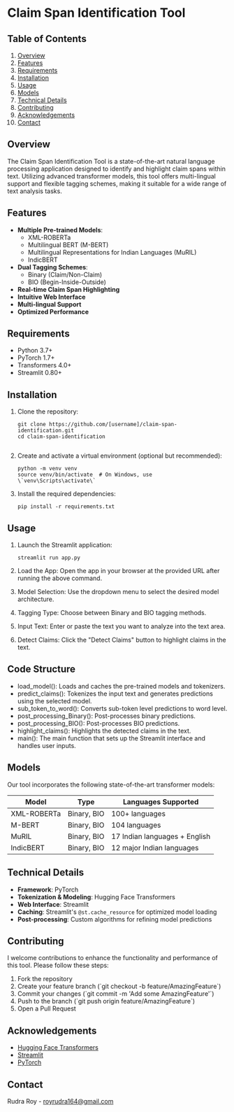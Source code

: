 # Claim Span Identification Tool

## Table of Contents
1. [Overview](#overview)
2. [Features](#features)
3. [Requirements](#requirements)
4. [Installation](#installation)
5. [Usage](#usage)
6. [Models](#models)
7. [Technical Details](#technical-details)
8. [Contributing](#contributing)
9. [Acknowledgements](#acknowledgements)
10. [Contact](#contact)

## Overview

The Claim Span Identification Tool is a state-of-the-art natural language processing application designed to identify and highlight claim spans within text. Utilizing advanced transformer models, this tool offers multi-lingual support and flexible tagging schemes, making it suitable for a wide range of text analysis tasks.


## Features

- **Multiple Pre-trained Models**:
  - XML-ROBERTa
  - Multilingual BERT (M-BERT)
  - Multilingual Representations for Indian Languages (MuRIL)
  - IndicBERT
- **Dual Tagging Schemes**:
  - Binary (Claim/Non-Claim)
  - BIO (Begin-Inside-Outside)
- **Real-time Claim Span Highlighting**
- **Intuitive Web Interface**
- **Multi-lingual Support**
- **Optimized Performance**

## Requirements

- Python 3.7+
- PyTorch 1.7+
- Transformers 4.0+
- Streamlit 0.80+

## Installation

1. Clone the repository:
   ```
   git clone https://github.com/[username]/claim-span-identification.git
   cd claim-span-identification


2. Create and activate a virtual environment (optional but recommended):
   ```
   python -m venv venv
   source venv/bin/activate  # On Windows, use \`venv\Scripts\activate\`

3. Install the required dependencies:
   ```
   pip install -r requirements.txt

## Usage

1. Launch the Streamlit application:
   ```
   streamlit run app.py

2. Load the App: Open the app in your browser at the provided URL after running the above command.

3. Model Selection: Use the dropdown menu to select the desired model architecture.

4. Tagging Type: Choose between Binary and BIO tagging methods.

5. Input Text: Enter or paste the text you want to analyze into the text area.

6. Detect Claims: Click the "Detect Claims" button to highlight claims in the text.

## Code Structure

- load_model(): Loads and caches the pre-trained models and tokenizers.
- predict_claims(): Tokenizes the input text and generates predictions using the selected model.
- sub_token_to_word(): Converts sub-token level predictions to word level.
- post_processing_Binary(): Post-processes binary predictions.
- post_processing_BIO(): Post-processes BIO predictions.
- highlight_claims(): Highlights the detected claims in the text.
- main(): The main function that sets up the Streamlit interface and handles user inputs.

## Models

Our tool incorporates the following state-of-the-art transformer models:

| Model | Type | Languages Supported |
|-------|------|---------------------|
| XML-ROBERTa | Binary, BIO | 100+ languages |
| M-BERT | Binary, BIO | 104 languages |
| MuRIL | Binary, BIO | 17 Indian languages + English |
| IndicBERT | Binary, BIO | 12 major Indian languages |


## Technical Details

- **Framework**: PyTorch
- **Tokenization & Modeling**: Hugging Face Transformers
- **Web Interface**: Streamlit
- **Caching**: Streamlit's `@st.cache_resource` for optimized model loading
- **Post-processing**: Custom algorithms for refining model predictions


## Contributing

I welcome contributions to enhance the functionality and performance of this tool. Please follow these steps:

1. Fork the repository
2. Create your feature branch (\`git checkout -b feature/AmazingFeature\`)
3. Commit your changes (\`git commit -m 'Add some AmazingFeature'\`)
4. Push to the branch (\`git push origin feature/AmazingFeature\`)
5. Open a Pull Request

## Acknowledgements

- [Hugging Face Transformers](https://github.com/huggingface/transformers)
- [Streamlit](https://www.streamlit.io/)
- [PyTorch](https://pytorch.org/)

## Contact

Rudra Roy - [royrudra164@gmail.com](mailto:royrudra164@gmail.com)

<!-- Project Link: [https://github.com/[username]/claim-span-identification](https://github.com/[username]/claim-span-identification) -->

